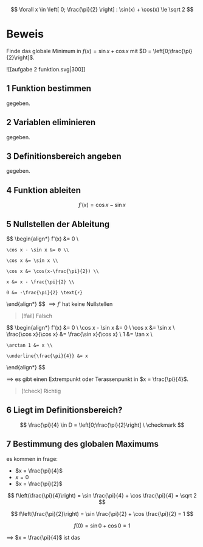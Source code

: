 $$
\forall x \in \left[
	0; \frac{\pi}{2}
\right] : \sin(x) + \cos(x) \le \sqrt 2
$$

# Beweis

Finde das globale Minimum in $f(x) = \sin x + \cos x$  mit $D = \left[0;\frac{\pi}{2}\right]$.

![[aufgabe 2 funktion.svg|300]]

## 1 Funktion bestimmen

gegeben.

## 2 Variablen eliminieren

gegeben.

## 3 Definitionsbereich angeben

gegeben.

## 4 Funktion ableiten

$$
f'(x) = \cos x - \sin x
$$

## 5 Nullstellen der Ableitung

$$
\begin{align*}
	f'(x) &= 0 \\

	\cos x - \sin x &= 0 \\

	\cos x &= \sin x \\

	\cos x &= \cos(x-\frac{\pi}{2}) \\

	x &= x - \frac{\pi}{2} \\

	0 &= -\frac{\pi}{2} \text{⚡}
\end{align*}
$$
$\implies f'$  hat keine Nullstellen

> [!fail] Falsch

$$
\begin{align*}
	f'(x) &= 0 \\
	\cos x - \sin x &= 0 \\
	\cos x &= \sin x \\
	\frac{\cos x}{\cos x} &=  \frac{\sin x}{\cos x} \\
	1 &= \tan x \\

	\arctan 1 &= x \\

	\underline{\frac{\pi}{4}} &= x
\end{align*}
$$

$\implies$ es gibt einen Extrempunkt oder Terassenpunkt in $x = \frac{\pi}{4}$.

> [!check] Richtig

## 6 Liegt im Definitionsbereich?

$$
\frac{\pi}{4} \in D = \left[0;\frac{\pi}{2}\right] \ \checkmark
$$

## 7 Bestimmung des globalen Maximums

es kommen in frage:

- $x = \frac{\pi}{4}$
- $x = 0$
- $x = \frac{\pi}{2}$

$$
f\left(\frac{\pi}{4}\right) = \sin \frac{\pi}{4} + \cos \frac{\pi}{4} = \sqrt 2
$$

$$
f\left(\frac{\pi}{2}\right) = \sin \frac{\pi}{2} + \cos \frac{\pi}{2} = 1
$$

$$
f(0) = \sin 0 + \cos 0 = 1
$$

$\implies$ $x = \frac{\pi}{4}$ ist das 